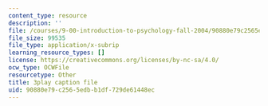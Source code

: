 ```yaml
---
content_type: resource
description: ''
file: /courses/9-00-introduction-to-psychology-fall-2004/90880e79c2565edbb1df729de61448ec_10499.vtt
file_size: 99535
file_type: application/x-subrip
learning_resource_types: []
license: https://creativecommons.org/licenses/by-nc-sa/4.0/
ocw_type: OCWFile
resourcetype: Other
title: 3play caption file
uid: 90880e79-c256-5edb-b1df-729de61448ec
---
```

